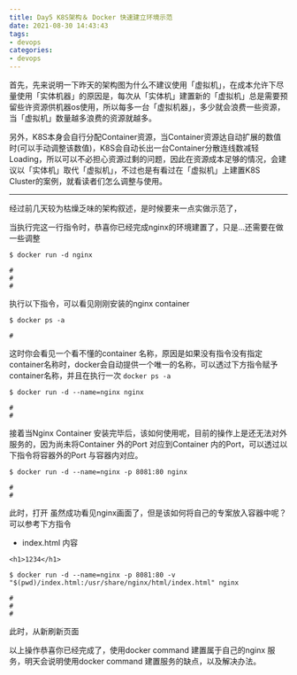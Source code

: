 ```yaml
---
title: Day5 K8S架构＆ Docker 快速建立环境示范
date: 2021-08-30 14:43:43
tags:
- devops
categories: 
- devops
---
```


首先，先来说明一下昨天的架构图为什么不建议使用「虚拟机」，在成本允许下尽量使用「实体机器」的原因是，每次从「实体机」建置新的「虚拟机」总是需要预留些许资源供机器os使用，所以每多一台「虚拟机器」，多少就会浪费一些资源，当「虚拟机」数量越多浪费的资源就越多。

另外，K8S本身会自行分配Container资源，当Container资源达自动扩展的数值时(可以手动调整该数值)，K8S会自动长出一台Container分散连线数减轻Loading，所以可以不必担心资源过剩的问题，因此在资源成本足够的情况，会建议以「实体机」取代「虚拟机」，不过也是有看过在「虚拟机」上建置K8S Cluster的案例，就看读者们怎么调整与使用。

<!--more-->

___

经过前几天较为枯燥乏味的架构叙述，是时候要来一点实做示范了，[](https://www.digitalocean.com/community/tutorials/how-to-install-and-use-docker-on-ubuntu-18-04)

当执行完这一行指令时，恭喜你已经完成nginx的环境建置了，只是...还需要在做一些调整

```
$ docker run -d nginx 

#
#
#
```

执行以下指令，可以看见刚刚安装的nginx container

```
$ docker ps -a

#
```

这时你会看见一个看不懂的container 名称，原因是如果没有指令没有指定container名称时，docker会自动提供一个唯一的名称，可以透过下方指令赋予container名称，并且在执行一次 `docker ps -a`

```
$ docker run -d --name=nginx nginx

#
#
```

接着当Nginx Container 安装完毕后，该如何使用呢，目前的操作上是还无法对外服务的，因为尚未将Container 外的Port 对应到Container 内的Port，可以透过以下指令将容器外的Port 与容器内对应。

```
$ docker run -d --name=nginx -p 8081:80 nginx

#
#
```

此时，打开 虽然成功看见nginx画面了，但是该如何将自己的专案放入容器中呢？可以参考下方指令[](http://localhost:8081/)  

-   index.html 内容

```
<h1>1234</h1>
```

```
$ docker run -d --name=nginx -p 8081:80 -v "$(pwd)/index.html:/usr/share/nginx/html/index.html" nginx

#
#
#
```

此时，从新刷新页面[](http://localhost:8081/)

以上操作恭喜你已经完成了，使用docker command 建置属于自己的nginx 服务，明天会说明使用docker command 建置服务的缺点，以及解决办法。
